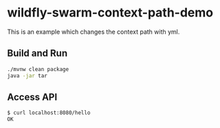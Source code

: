 # wildfly-swarm-context-path-demo

This is an example which changes the context path with yml.

## Build and Run

``` sh
./mvnw clean package
java -jar tar
```

## Access API

``` sh
$ curl localhost:8080/hello
OK
```